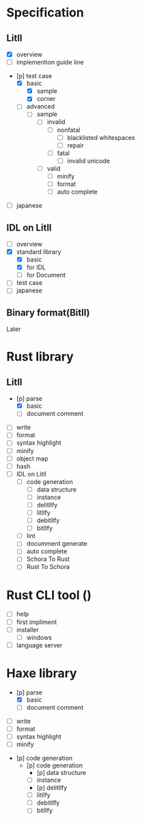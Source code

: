 # Specification
## Litll
- [x] overview
- [ ] implemention guide line
- [p] test case
    - [x] basic
        - [x] sample
        - [x] corner
    - [ ] advanced
        - [ ] sample
            - [ ] invalid
                - [ ] nonfatal
                    - [ ] blacklisted whitespaces
                    - [ ] repair
                - [ ] fatal
                    - [ ] invalid unicode
            - [ ] valid
                - [ ] minify
                - [ ] format
                - [ ] auto complete
- [ ] japanese

## IDL on Litll 
- [ ] overview
- [x] standard library
    - [x] basic
    - [x] for IDL
    - [ ] for Document
- [ ] test case
- [ ] japanese

## Binary format(Bitll)
Later

# Rust library
## Litll
- [p] parse
    - [x] basic
    - [ ] document comment
- [ ] write
- [ ] format
- [ ] syntax highlight
- [ ] minify
- [ ] object map
- [ ] hash
- [ ] IDL on Litll
    - [ ] code generation 
        - [ ] data structure
        - [ ] instance
        - [ ] delitllfy
        - [ ] litllfy
        - [ ] debitllfy
        - [ ] bitllfy
    - [ ] lint
    - [ ] documment generate
    - [ ] auto complete
    - [ ] Schora To Rust
    - [ ] Rust To Schora

# Rust CLI tool ()
- [ ] help
- [ ] first impliment
- [ ] installer
    - [ ] windows 
- [ ] language server

# Haxe library
- [p] parse
    - [x] basic
    - [ ] document comment
- [ ] write
- [ ] format
- [ ] syntax highlight
- [ ] minify
- [p] code generation
    - [p] code generation 
        - [p] data structure
        - [ ] instance
        - [p] delitllfy
        - [ ] litllfy
        - [ ] debitllfy
        - [ ] bitllfy
